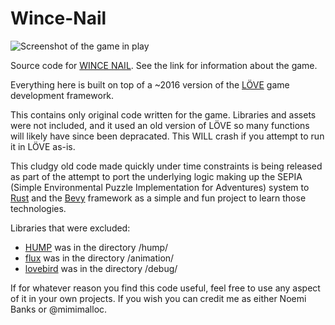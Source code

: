 # Wince-Nail

![Screenshot of the game in play](https://img.itch.zone/aW1hZ2UvNTExODUvMjI1NzM1LnBuZw==/original/l2H0PX.png)

 Source code for [WINCE NAIL](https://nbnoemi.itch.io/wince-nail). See the link for information about the game.
 
 Everything here is built on top of a ~2016 version of the [LÖVE](https://love2d.org) game development framework.
 
 This contains only original code written for the game. Libraries and assets were not included, and it used an old version of LÖVE so many 
 functions will likely have since been depracated. This WILL crash if you attempt to run it in LÖVE as-is.
 
 This cludgy old code made quickly under time constraints is being released as part of the attempt to port the underlying
 logic making up the SEPIA (Simple Environmental Puzzle Implementation for Adventures) system to [Rust](https://www.rust-lang.org) and the [Bevy](https://bevyengine.org) framework
 as a simple and fun project to learn those technologies.
 
 Libraries that were excluded:
 * [HUMP](https://github.com/vrld/hump) was in the directory /hump/
 * [flux](https://github.com/rxi/flux/) was in the directory /animation/
 * [lovebird](https://github.com/rxi/lovebird) was in the directory /debug/
 
 If for whatever reason you find this code useful, feel free to use any aspect of it in your own projects. If you wish you can credit me as either Noemi Banks or @mimimalloc.
